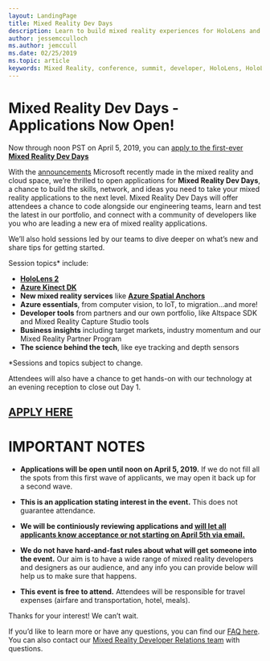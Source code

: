 ```yaml
---
layout: LandingPage
title: Mixed Reality Dev Days
description: Learn to build mixed reality experiences for HoloLens and immersive headsets.
author: jessemcculloch 
ms.author: jemccull
ms.date: 02/25/2019
ms.topic: article
keywords: Mixed Reality, conference, summit, developer, HoloLens, HoloLens 2, Kinect
---
```


# Mixed Reality Dev Days - Applications Now Open!

Now through noon PST on April 5, 2019, you can [apply to the first-ever **Mixed Reality Dev Days**](https://aka.ms/MRDevDayApplication)

With the [announcements](https://blogs.microsoft.com/blog/2019/02/24/microsoft-at-mwc-barcelona-introducing-microsoft-hololens-2/) Microsoft recently made in the mixed reality and cloud space, we’re thrilled to open applications for **Mixed Reality Dev Days**, a chance to build the skills, network, and ideas you need to take your mixed reality applications to the next level. Mixed Reality Dev Days will offer attendees a chance to code alongside our engineering teams, learn and test the latest in our portfolio, and connect with a community of developers like you who are leading a new era of mixed reality applications.  </br>

We’ll also hold sessions led by our teams to dive deeper on what’s new and share tips for getting started. </br>

Session topics* include:
* [**HoloLens 2**]()
* [**Azure Kinect DK**]()
* **New mixed reality services** like [**Azure Spatial Anchors**]()
* **Azure essentials**, from computer vision, to IoT, to migration…and more!
* **Developer tools** from partners and our own portfolio, like Altspace SDK and Mixed Reality Capture Studio tools
* **Business insights** including target markets, industry momentum and our Mixed Reality Partner Program
* **The science behind the tech**, like eye tracking and depth sensors </br>

*Sessions and topics subject to change. </br>

Attendees will also have a chance to get hands-on with our technology at an evening reception to close out Day 1.

## [**APPLY HERE**](https://aka.ms/MRDevDayApplication)

# IMPORTANT NOTES

* **Applications will be open until noon on April 5, 2019.**  If we do not fill all the spots from this first wave of applicants, we may open it back up for a second wave.

* **This is an application stating interest in the event.**  This does not guarantee attendance.

* **We will be continiously reviewing applications and <u>will let all applicants know acceptance or not starting on April 5th via email.</u>**

* **We do not have hard-and-fast rules about what will get someone into the event.**  Our aim is to have a wide range of mixed reality developers and designers as our audience, and any info you can provide below will help us to make sure that happens.

* **This event is free to attend.** Attendees will be responsible for travel expenses (airfare and transportation, hotel, meals).

Thanks for your interest! We can’t wait. 

If you’d like to learn more or have any questions, you can find our [FAQ here](mr-dev-days-faq.md). You can also contact our [Mixed Reality Developer Relations team](mailto:DevEvent@microsoft.com) with questions.
